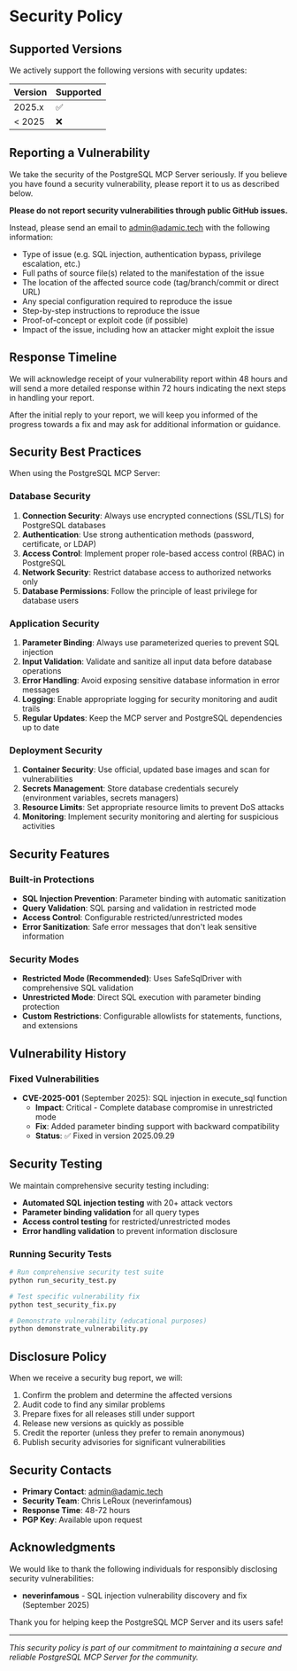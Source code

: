 # Security Policy

## Supported Versions

We actively support the following versions with security updates:

| Version | Supported          |
| ------- | ------------------ |
| 2025.x  | :white_check_mark: |
| < 2025  | :x:                |

## Reporting a Vulnerability

We take the security of the PostgreSQL MCP Server seriously. If you believe you have found a security vulnerability, please report it to us as described below.

**Please do not report security vulnerabilities through public GitHub issues.**

Instead, please send an email to admin@adamic.tech with the following information:

- Type of issue (e.g. SQL injection, authentication bypass, privilege escalation, etc.)
- Full paths of source file(s) related to the manifestation of the issue
- The location of the affected source code (tag/branch/commit or direct URL)
- Any special configuration required to reproduce the issue
- Step-by-step instructions to reproduce the issue
- Proof-of-concept or exploit code (if possible)
- Impact of the issue, including how an attacker might exploit the issue

## Response Timeline

We will acknowledge receipt of your vulnerability report within 48 hours and will send a more detailed response within 72 hours indicating the next steps in handling your report.

After the initial reply to your report, we will keep you informed of the progress towards a fix and may ask for additional information or guidance.

## Security Best Practices

When using the PostgreSQL MCP Server:

### Database Security
1. **Connection Security**: Always use encrypted connections (SSL/TLS) for PostgreSQL databases
2. **Authentication**: Use strong authentication methods (password, certificate, or LDAP)
3. **Access Control**: Implement proper role-based access control (RBAC) in PostgreSQL
4. **Network Security**: Restrict database access to authorized networks only
5. **Database Permissions**: Follow the principle of least privilege for database users

### Application Security
1. **Parameter Binding**: Always use parameterized queries to prevent SQL injection
2. **Input Validation**: Validate and sanitize all input data before database operations
3. **Error Handling**: Avoid exposing sensitive database information in error messages
4. **Logging**: Enable appropriate logging for security monitoring and audit trails
5. **Regular Updates**: Keep the MCP server and PostgreSQL dependencies up to date

### Deployment Security
1. **Container Security**: Use official, updated base images and scan for vulnerabilities
2. **Secrets Management**: Store database credentials securely (environment variables, secrets managers)
3. **Resource Limits**: Set appropriate resource limits to prevent DoS attacks
4. **Monitoring**: Implement security monitoring and alerting for suspicious activities

## Security Features

### Built-in Protections
- **SQL Injection Prevention**: Parameter binding with automatic sanitization
- **Query Validation**: SQL parsing and validation in restricted mode
- **Access Control**: Configurable restricted/unrestricted modes
- **Error Sanitization**: Safe error messages that don't leak sensitive information

### Security Modes
- **Restricted Mode (Recommended)**: Uses SafeSqlDriver with comprehensive SQL validation
- **Unrestricted Mode**: Direct SQL execution with parameter binding protection
- **Custom Restrictions**: Configurable allowlists for statements, functions, and extensions

## Vulnerability History

### Fixed Vulnerabilities
- **CVE-2025-001** (September 2025): SQL injection in execute_sql function
  - **Impact**: Critical - Complete database compromise in unrestricted mode
  - **Fix**: Added parameter binding support with backward compatibility
  - **Status**: ✅ Fixed in version 2025.09.29

## Security Testing

We maintain comprehensive security testing including:
- **Automated SQL injection testing** with 20+ attack vectors
- **Parameter binding validation** for all query types
- **Access control testing** for restricted/unrestricted modes
- **Error handling validation** to prevent information disclosure

### Running Security Tests
```bash
# Run comprehensive security test suite
python run_security_test.py

# Test specific vulnerability fix
python test_security_fix.py

# Demonstrate vulnerability (educational purposes)
python demonstrate_vulnerability.py
```

## Disclosure Policy

When we receive a security bug report, we will:

1. Confirm the problem and determine the affected versions
2. Audit code to find any similar problems
3. Prepare fixes for all releases still under support
4. Release new versions as quickly as possible
5. Credit the reporter (unless they prefer to remain anonymous)
6. Publish security advisories for significant vulnerabilities

## Security Contacts

- **Primary Contact**: admin@adamic.tech
- **Security Team**: Chris LeRoux (neverinfamous)
- **Response Time**: 48-72 hours
- **PGP Key**: Available upon request

## Acknowledgments

We would like to thank the following individuals for responsibly disclosing security vulnerabilities:

- **neverinfamous** - SQL injection vulnerability discovery and fix (September 2025)

Thank you for helping keep the PostgreSQL MCP Server and its users safe!

---

*This security policy is part of our commitment to maintaining a secure and reliable PostgreSQL MCP Server for the community.*
